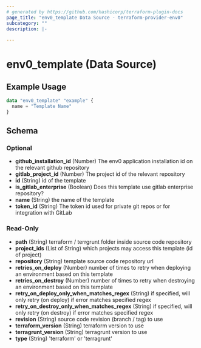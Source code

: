```yaml
---
# generated by https://github.com/hashicorp/terraform-plugin-docs
page_title: "env0_template Data Source - terraform-provider-env0"
subcategory: ""
description: |-
  
---
```


# env0_template (Data Source)



## Example Usage

```terraform
data "env0_template" "example" {
  name = "Template Name"
}
```

<!-- schema generated by tfplugindocs -->
## Schema

### Optional

- **github_installation_id** (Number) The env0 application installation id on the relevant github repository
- **gitlab_project_id** (Number) The project id of the relevant repository
- **id** (String) id of the template
- **is_gitlab_enterprise** (Boolean) Does this template use gitlab enterprise repository?
- **name** (String) the name of the template
- **token_id** (String) The token id used for private git repos or for integration with GitLab

### Read-Only

- **path** (String) terraform / terrgrunt folder inside source code repository
- **project_ids** (List of String) which projects may access this template (id of project)
- **repository** (String) template source code repository url
- **retries_on_deploy** (Number) number of times to retry when deploying an environment based on this template
- **retries_on_destroy** (Number) number of times to retry when destroying an environment based on this template
- **retry_on_deploy_only_when_matches_regex** (String) if specified, will only retry (on deploy) if error matches specified regex
- **retry_on_destroy_only_when_matches_regex** (String) if specified, will only retry (on destroy) if error matches specified regex
- **revision** (String) source code revision (branch / tag) to use
- **terraform_version** (String) terraform version to use
- **terragrunt_version** (String) terragrunt version to use
- **type** (String) 'terraform' or 'terragrunt'


